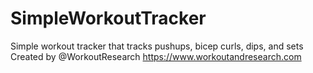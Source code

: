 # SimpleWorkoutTracker
Simple workout tracker that tracks pushups, bicep curls, dips, and sets
Created by @WorkoutResearch
https://www.workoutandresearch.com
